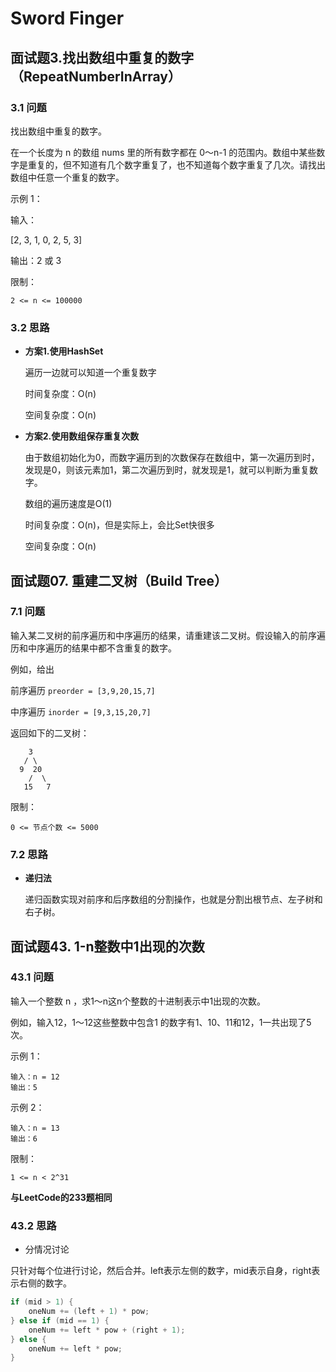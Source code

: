 # Sword Finger
## 面试题3.找出数组中重复的数字 （RepeatNumberInArray）
### 3.1 问题
找出数组中重复的数字。


在一个长度为 n 的数组 nums 里的所有数字都在 0～n-1 的范围内。数组中某些数字是重复的，但不知道有几个数字重复了，也不知道每个数字重复了几次。请找出数组中任意一个重复的数字。

示例 1：

输入：

[2, 3, 1, 0, 2, 5, 3]

输出：2 或 3 
 

限制：

`2 <= n <= 100000`
### 3.2 思路

* **方案1.使用HashSet**

    遍历一边就可以知道一个重复数字
    
    时间复杂度：O(n)
    
    空间复杂度：O(n)
    
* **方案2.使用数组保存重复次数**

    由于数组初始化为0，而数字遍历到的次数保存在数组中，第一次遍历到时，发现是0，则该元素加1，第二次遍历到时，就发现是1，就可以判断为重复数字。
    
    数组的遍历速度是O(1)
    
    时间复杂度：O(n)，但是实际上，会比Set快很多
    
    空间复杂度：O(n)

## 面试题07. 重建二叉树（Build Tree）
### 7.1 问题
输入某二叉树的前序遍历和中序遍历的结果，请重建该二叉树。假设输入的前序遍历和中序遍历的结果中都不含重复的数字。

例如，给出

前序遍历 `preorder = [3,9,20,15,7]`

中序遍历 `inorder = [9,3,15,20,7]`

返回如下的二叉树：

```
    3
   / \
  9  20
    /  \
   15   7
```

限制：

`0 <= 节点个数 <= 5000`

### 7.2 思路
* **递归法**

    递归函数实现对前序和后序数组的分割操作，也就是分割出根节点、左子树和右子树。

## 面试题43. 1-n整数中1出现的次数
### 43.1 问题
输入一个整数 n ，求1～n这n个整数的十进制表示中1出现的次数。

例如，输入12，1～12这些整数中包含1 的数字有1、10、11和12，1一共出现了5次。

示例 1：

```
输入：n = 12
输出：5
```

示例 2：

```
输入：n = 13
输出：6
```

限制：

`1 <= n < 2^31`

**与LeetCode的233题相同**

### 43.2 思路

* 分情况讨论

只针对每个位进行讨论，然后合并。left表示左侧的数字，mid表示自身，right表示右侧的数字。

```java
if (mid > 1) {
    oneNum += (left + 1) * pow;
} else if (mid == 1) {
    oneNum += left * pow + (right + 1);
} else {
    oneNum += left * pow;
}
```